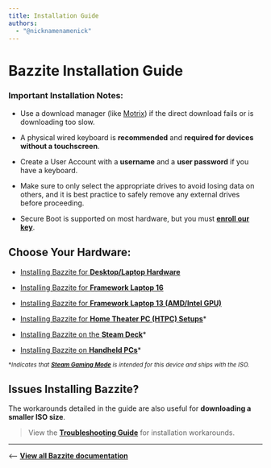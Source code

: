 ```yaml
---
title: Installation Guide
authors:
  - "@nicknamenamenick"
---
```


<!-- ANCHOR: METADATA -->
<!--{"url_discourse": "https://universal-blue.discourse.group/docs?topic=30", "fetched_at": "2024-09-03 16:43:25.704918+00:00"}-->
<!-- ANCHOR_END: METADATA -->

# Bazzite Installation Guide

### **Important Installation Notes**:

- Use a download manager (like [Motrix](https://motrix.app/)) if the direct download fails or is downloading too slow.

- A physical wired keyboard is **recommended** and **required for devices without a touchscreen**.

- Create a User Account with a **username** and a **user password** if you have a keyboard.

- Make sure to only select the appropriate drives to avoid losing data on others, and it is best practice to safely remove any external drives before proceeding.

- Secure Boot is supported on most hardware, but you must [**enroll our key**](./secure_boot.md).

## Choose Your Hardware:

- [Installing Bazzite for **Desktop/Laptop Hardware**](./Installing_Bazzite_for_Desktop_or_Laptop_Hardware.md)

- [Installing Bazzite for **Framework Laptop 16**](./Installing_Bazzite_for_Framework_Laptop_16.md)

- [Installing Bazzite for **Framework Laptop 13 (AMD/Intel GPU)**](./Installing_Bazzite_Framework_Laptop_13.md)

- [Installing Bazzite for **Home Theater PC (HTPC) Setups**](./Installing_Bazzite_for_HTPC_Setups.md)\*

- [Installing Bazzite on the **Steam Deck**](./Installing_Bazzite_for_Steam_Deck.md)\*

- [Installing Bazzite on **Handheld PCs**](./Installing_Bazzite_for_Handheld_PCs.md)\*

<sub>\*_Indicates that [**Steam Gaming Mode**](../../Handheld_and_HTPC_edition/Steam_Gaming_Mode.md) is intended for this device and ships with the ISO._</sub>

## Issues Installing Bazzite?

The workarounds detailed in the guide are also useful for **downloading a smaller ISO size**.

>View the [**Troubleshooting Guide**](./troubleshoot_guide.md) for installation workarounds.

<hr>

<-- [**View all Bazzite documentation**](../../index.md)
